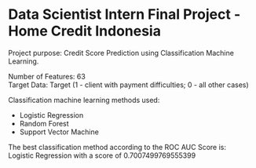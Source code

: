 # Data Scientist Intern Final Project - Home Credit Indonesia
Project purpose: Credit Score Prediction using Classification Machine Learning.<br>

Number of Features: 63<br>
Target Data: Target (1 - client with payment difficulties; 0 - all other cases)

Classification machine learning methods used:
<ul>
  <li>Logistic Regression</li>
  <li>Random Forest</li>
  <li>Support Vector Machine</li>
</ul>

The best classification method according to the ROC AUC Score is:<br>
Logistic Regression with a score of 0.7007499769555399
